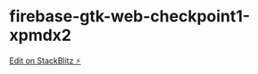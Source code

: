 # firebase-gtk-web-checkpoint1-xpmdx2

[Edit on StackBlitz ⚡️](https://stackblitz.com/edit/firebase-gtk-web-checkpoint1-xpmdx2)